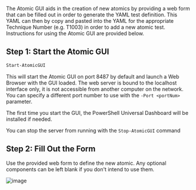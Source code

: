 The Atomic GUI aids in the creation of new atomics by providing a web form that can be filled out in order to generate the YAML test definition. This YAML can then by copy and pasted into the YAML for the appropriate Technique Number (e.g. T1003) in order to add a new atomic test. Instructions for using the Atomic GUI are provided below.

## Step 1: Start the Atomic GUI

```powershell
Start-AtomicGUI
```

This will start the Atomic GUI on port 8487 by default and launch a Web Browser with the GUI loaded. The web server is bound to the localhost interface only, it is not accessible from another computer on the network. You can specify a different port number to use with the `-Port <portNum>` parameter.

The first time you start the GUI, the PowerShell Universal Dashboard will be installed if needed.

You can stop the server from running with the `Stop-AtomicGUI` command

## Step 2: Fill Out the Form

Use the provided web form to define the new atomic. Any optional components can be left blank if you don't intend to use them.

![image](https://user-images.githubusercontent.com/22311332/83467703-f6438c80-a437-11ea-8747-3152ce15b35c.png)